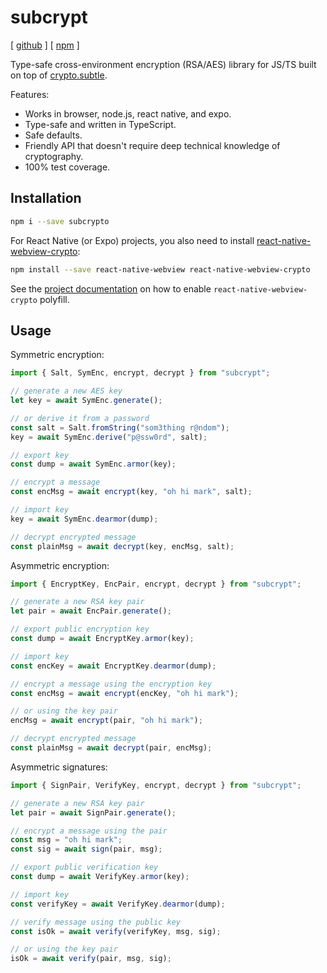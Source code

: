 # subcrypt

[ [github](https://github.com/orsinium-labs/subcrypt) ] [ [npm](https://www.npmjs.com/package/subcrypt) ]

Type-safe cross-environment encryption (RSA/AES) library for JS/TS built on top of [crypto.subtle](https://developer.mozilla.org/en-US/docs/Web/API/SubtleCrypto).

Features:

* Works in browser, node.js, react native, and expo.
* Type-safe and written in TypeScript.
* Safe defaults.
* Friendly API that doesn't require deep technical knowledge of cryptography.
* 100% test coverage.

## Installation

```bash
npm i --save subcrypto
```

For React Native (or Expo) projects, you also need to install [react-native-webview-crypto](https://github.com/webview-crypto/react-native-webview-crypto?tab=readme-ov-file):

```bash
npm install --save react-native-webview react-native-webview-crypto
```

See the [project documentation](https://github.com/webview-crypto/react-native-webview-crypto?tab=readme-ov-file#usage) on how to enable `react-native-webview-crypto` polyfill.

## Usage

Symmetric encryption:

```js
import { Salt, SymEnc, encrypt, decrypt } from "subcrypt";

// generate a new AES key
let key = await SymEnc.generate();

// or derive it from a password
const salt = Salt.fromString("som3thing r@ndom");
key = await SymEnc.derive("p@ssw0rd", salt);

// export key
const dump = await SymEnc.armor(key);

// encrypt a message
const encMsg = await encrypt(key, "oh hi mark", salt);

// import key
key = await SymEnc.dearmor(dump);

// decrypt encrypted message
const plainMsg = await decrypt(key, encMsg, salt);
```

Asymmetric encryption:

```js
import { EncryptKey, EncPair, encrypt, decrypt } from "subcrypt";

// generate a new RSA key pair
let pair = await EncPair.generate();

// export public encryption key
const dump = await EncryptKey.armor(key);

// import key
const encKey = await EncryptKey.dearmor(dump);

// encrypt a message using the encryption key
const encMsg = await encrypt(encKey, "oh hi mark");

// or using the key pair
encMsg = await encrypt(pair, "oh hi mark");

// decrypt encrypted message
const plainMsg = await decrypt(pair, encMsg);
```

Asymmetric signatures:

```js
import { SignPair, VerifyKey, encrypt, decrypt } from "subcrypt";

// generate a new RSA key pair
let pair = await SignPair.generate();

// encrypt a message using the pair
const msg = "oh hi mark";
const sig = await sign(pair, msg);

// export public verification key
const dump = await VerifyKey.armor(key);

// import key
const verifyKey = await VerifyKey.dearmor(dump);

// verify message using the public key
const isOk = await verify(verifyKey, msg, sig);

// or using the key pair
isOk = await verify(pair, msg, sig);
```
